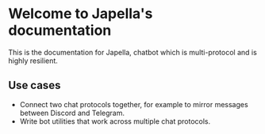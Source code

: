 # Welcome to Japella's documentation

This is the documentation for Japella, chatbot which is multi-protocol and is highly resilient.

## Use cases

* Connect two chat protocols together, for example to mirror messages between Discord and Telegram.
* Write bot utilities that work across multiple chat protocols.
